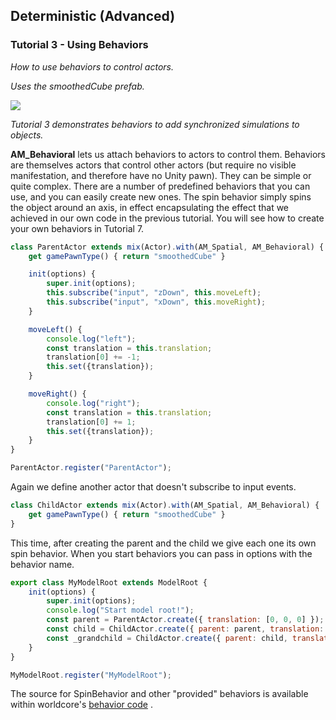 ## Deterministic (Advanced)
### Tutorial 3 - Using Behaviors

*How to use behaviors to control actors.*

*Uses the smoothedCube prefab.*

![](images/image20.gif)

*Tutorial 3 demonstrates behaviors to add synchronized simulations to objects.*

**AM\_Behavioral** lets us attach behaviors to actors to control them. Behaviors are themselves actors that control other actors (but require no visible manifestation, and therefore have no Unity pawn). They can be simple or quite complex. There are a number of predefined behaviors that you can use, and you can easily create new ones. The spin behavior simply spins the object around an axis, in effect encapsulating the effect that we achieved in our own code in the previous tutorial. You will see how to create your own behaviors in Tutorial 7.

```js
class ParentActor extends mix(Actor).with(AM_Spatial, AM_Behavioral) {
    get gamePawnType() { return "smoothedCube" }

    init(options) {
        super.init(options);
        this.subscribe("input", "zDown", this.moveLeft);
        this.subscribe("input", "xDown", this.moveRight);
    }

    moveLeft() {
        console.log("left");
        const translation = this.translation;
        translation[0] += -1;
        this.set({translation});
    }

    moveRight() {
        console.log("right");
        const translation = this.translation;
        translation[0] += 1;
        this.set({translation});
    }
}

ParentActor.register("ParentActor");
```

Again we define another actor that doesn't subscribe to input events.


```js
class ChildActor extends mix(Actor).with(AM_Spatial, AM_Behavioral) {
    get gamePawnType() { return "smoothedCube" }
}
```

This time, after creating the parent and the child we give each one its own spin behavior. When you start behaviors you can pass in options with the behavior name.

```js
export class MyModelRoot extends ModelRoot {
    init(options) {
        super.init(options);
        console.log("Start model root!");
        const parent = ParentActor.create({ translation: [0, 0, 0] });
        const child = ChildActor.create({ parent: parent, translation: [0, 0, 3] });
        const _grandchild = ChildActor.create({ parent: child, translation: [0, 2, 0] });
    }
}

MyModelRoot.register("MyModelRoot");
```

The source for SpinBehavior and other "provided" behaviors is available within worldcore's [behavior code](https://github.com/croquet/worldcore/blob/eed7ce3066f884ece62b55885fcfb7fb1ec8cffc/packages/kernel/src/Behavior.js%23L564) .